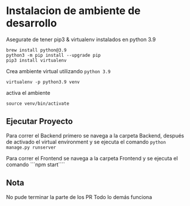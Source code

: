 # Instalacion de ambiente de desarrollo

Asegurate de tener pip3 & virtualenv instalados en python 3.9

```shell
brew install python@3.9
python3 -m pip install --upgrade pip
pip3 install virtualenv
```

Crea ambiente virtual utilizando `python 3.9`

```shell
virtualenv -p python3.9 venv
```

activa el ambiente

```shell
source venv/bin/activate
```
## Ejecutar Proyecto

Para correr el Backend primero se navega a la carpeta Backend, después de activado el virtual environment y se ejecuta el comando
 ```python manage.py runserver```

 Para correr el Frontend se navega a la carpeta Frontend y se ejecuta el comando ```npm start````

## Nota
No pude terminar la parte de los PR
Todo lo demás funciona